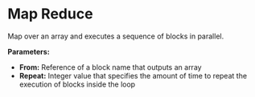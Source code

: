 # Map Reduce

Map over an array and executes a sequence of blocks in parallel.

**Parameters:**

* **From:** Reference of a block name that outputs an array
* **Repeat:** Integer value that specifies the amount of time to repeat the execution of blocks inside the loop
